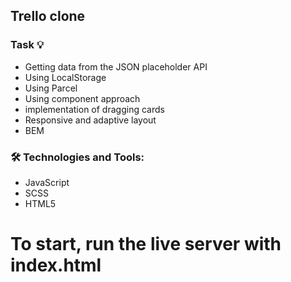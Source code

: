 ## Trello clone

### Task :bulb:

- Getting data from the JSON placeholder API
- Using LocalStorage
- Using Parcel
- Using component approach
- implementation of dragging cards
- Responsive and adaptive layout
- BEM

### 🛠 Technologies and Tools:

- JavaScript
- SCSS
- HTML5

# To start, run the live server with index.html

